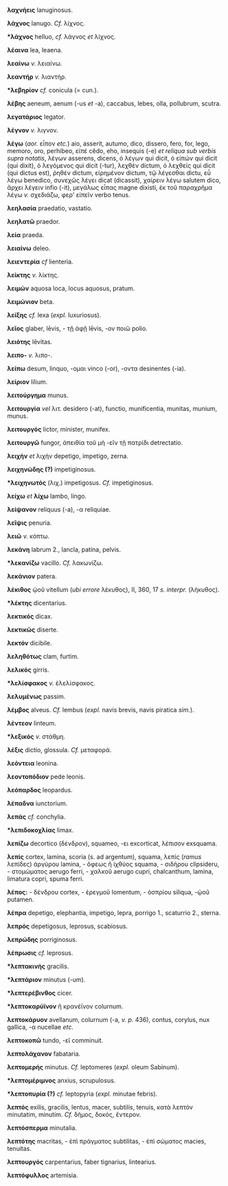 **λαχνήεις** lanuginosus.

**λάχνος** lanugo. *Cf.* λίχνος.

**\*λάχνος** helluo, *cf.* λάγνος *et* λίχνος.

**λέαινα** lea, leaena.

**λεαίνω** *v.* λειαίνω.

**λεαντήρ** *v.* λιαντήρ.

**\*λεβηρίον** *cf.* conicula (= cun.).

**λέβης** aeneum, aenum (-us *et* -a), caccabus, lebes, olla, pollubrum,
scutra.

**λεγατάριος** legator.

**λέγνον** *v.* λιγνον.

**λέγω** (*aor.* εἶπον *etc.*) aio, asserit, autumo, dico, dissero,
fero, for, lego, memoro, oro, perhibeo, εἰπέ cĕdo, eho, insequis (-e)
*et reliqua sub verbis supra notatis*, λέγων asserens, dicens, ὁ λέγων
qui dicit, ὁ εἰπών qui dicit (qui dixit), ὁ λεγόμενος qui dicit (-tur),
λεχθέν dictum, ὁ λεχθείς qui dicit (qui dictus est), ῥηθέν dictum,
εἰρημένον dictum, τῷ λέγεσθαι dictu, εὖ λέγω benedico, συνεχῶς λέγει
dicat (dicassit), χαίρειν λέγω salutem dico, ἄρχει λέγειν infio (-it),
μεγάλως εἶπας magne dixisti, ἐκ τοῦ παραχρῆμα λέγω *v.* σχεδιάζω, φερ'
εἰπεῖν verbo tenus.

**λεηλασία** praedatio, vastatio.

**λεηλατῶ** praedor.

**λεία** praeda.

**λειαίνω** deleo.

**λειεντερία** *cf* lienteria.

**λείκτης** *v.* λίκτης.

**λειμών** aquosa loca, locus aquosus, pratum.

**λειμώνιον** beta.

**λείξης** *cf.* lexa (*expl.* luxuriosus).

**λεῖος** glaber, lēvis, - τῇ ἁφῇ lēvis, -ον ποιῶ polio.

**λειότης** lēvitas.

**λειπο-** *v.* λιπο-.

**λείπω** desum, linquo, -ομαι vinco (-or), -οντα desinentes (-ia).

**λείριον** lilium.

**λειτούργημα** munus.

**λειτουργία** *vel* λιτ. desidero (-at), functio, munificentia,
munitas, munium, munus.

**λειτουργός** lictor, minister, munifex.

**λειτουργῶ** fungor, ἀπειθία τοῦ μὴ -εῖν τῇ πατρίδι detrectatio.

**λειχήν** *et* λιχήν depetigo, impetigo, zerna.

**λειχηνώδης (?)** impetiginosus.

**\*λειχηνωτός** (λιχ.) impetigosus. *Cf.* impetiginosus.

**λείχω** *et* **λίχω** lambo, lingo.

**λείψανον** reliquus (-a), -α reliquiae.

**λεῖψις** penuria.

**λειῶ** *v.* κόπτω.

**λεκάνη** labrum 2., lancla, patina, pelvis.

**\*λεκανίζω** vacillo. *Cf.* λακωνίζω.

**λεκάνιον** patera.

**λέκιθος** ᾠοῦ vitellum (*ubi errore* λέκυθος), II, 360, 17 *s.
interpr.* (λήκυθος).

**\*λέκτης** dicentarius.

**λεκτικός** dicax.

**λεκτικῶς** diserte.

**λεκτόν** dicibile.

**λεληθότως** clam, furtim.

**λελικός** girris.

**\*λελίσφακος** *v.* ἐλελίσφακος.

**λελυμένως** passim.

**λέμβος** alveus. *Cf.* lembus (*expl.* navis brevis, navis piratica
*sim.*).

**λέντεον** linteum.

**\*λεξικός** *v.* στάθμη.

**λέξις** dictio, glossula. *Cf.* μεταφορά.

**λεόντεια** leonina.

**λεοντοπόδιον** pede leonis.

**λεόπαρδος** leopardus.

**λέπαδνα** iunctorium.

**λεπάς** *cf.* conchylia.

**\*λεπιδοκοχλίας** limax.

**λεπίζω** decortico (δένδρον), squameo, -ει excorticat, λέπισον
exsquama.

**λεπίς** cortex, lamina, scoria (s. ad argentum), squama, λεπίς
(*ramus* λεπίδες) ἀργύρου lamina, - ὄφεως ἢ ἰχθύος squama, - σιδήρου
clipsideru, - στομώματος aerugo ferri, - χαλκοῦ aerugo cupri,
chalcanthum, lamina, limatura copri, spuma ferri.

**λέπος:** - δένδρου cortex, - ἐρεγμοῦ lomentum, - ὀσπρίου siliqua, -ᾠοῦ
putamen.

**λέπρα** depetigo, elephantia, impetigo, lepra, porrigo 1., scaturrio
2., sterna.

**λεπρός** depetigosus, leprosus, scabiosus.

**λεπρώδης** porriginosus.

**λέπρωσις** *cf.* leprosus.

**\*λεπτακινής** gracilis.

**\*λεπτάριον** minutus (-um).

**\*λεπτερέβινθος** cicer.

**\*λεπτοκαρύϊνον** ἢ κρανέϊνον colurnum.

**λεπτοκάρυον** avellanum, colurnum (-a, *v. p.* 436), contus, corylus,
nux gallica, -α nucellae *etc.*

**λεπτοκοπῶ** tundo, -εῖ comminuit.

**λεπτολάχανον** fabataria.

**λεπτομερής** minutus. *Cf.* leptomeres (*expl.* oleum Sabinum).

**\*λεπτομέριμνος** anxius, scrupulosus.

**\*λεπτοπυρία (?)** *cf.* leptopyria (*expl.* minutae febris).

**λεπτός** exilis, gracilis, lentus, macer, subtilis, tenuis, κατὰ
λεπτόν minutatim, minutim. *Cf.* δῆμος, δοκός, ἔντερον.

**λεπτόσπερμα** minutalia.

**λεπτότης** macritas, - ἐπὶ πράγματος subtilitas, - ἐπὶ σώματος macies,
tenuitas.

**λεπτουργός** carpentarius, faber tignarius, lintearius.

**λεπτόφυλλος** artemisia.

